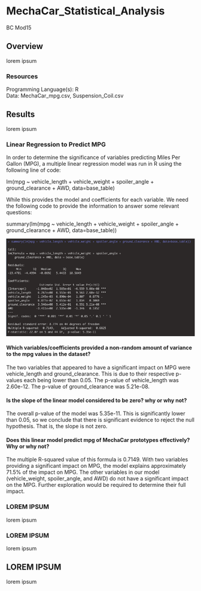 # MechaCar_Statistical_Analysis
BC Mod15

## Overview
lorem ipsum

### Resources
Programming Language(s): R  
Data: MechaCar_mpg.csv, Suspension_Coil.csv  

## Results
lorem ipsum

### Linear Regression to Predict MPG
In order to determine the significance of variables predicting Miles Per Gallon (MPG), a multiple linear regression model was run in R using the following line of code:  

  lm(mpg ~ vehicle_length + vehicle_weight + spoiler_angle + ground_clearance + AWD, data=base_table)  

While this provides the model and coefficients for each variable. We need the following code to provide the information to answer some relevant questions:  

  summary(lm(mpg ~ vehicle_length + vehicle_weight + spoiler_angle + ground_clearance + AWD, data=base_table))  

![Multiple_linear_regression_model](images/Multiple_linear_regression_model.png)

#### Which variables/coefficients provided a non-random amount of variance to the mpg values in the dataset?  
The two variables that appeared to have a significant impact on MPG were vehicle_length and ground_clearance. This is due to their respective p-values each being lower than 0.05. The p-value of vehicle_length was 2.60e-12. The p-value of ground_clearance was 5.21e-08.  

#### Is the slope of the linear model considered to be zero? why or why not?
The overall p-value of the model was 5.35e-11. This is significantly lower than 0.05, so we conclude that there is significant evidence to reject the null hypothesis. That is, the slope is not zero.  

#### Does this linear model predict mpg of MechaCar prototypes effectively? Why or why not?  
The multiple R-squared value of this formula is 0.7149. With two variables providing a significant impact on MPG, the model explains approximately 71.5% of the impact on MPG. The other variables in our model (vehicle_weight, spoiler_angle, and AWD) do not have a significant impact on the MPG. Further exploration would be required to determine their full impact.  

### LOREM IPSUM
lorem ipsum

### LOREM IPSUM
lorem ipsum

## LOREM IPSUM
lorem ipsum
